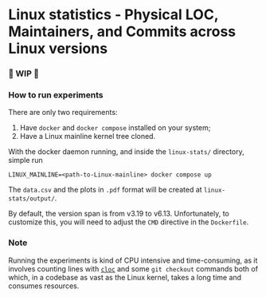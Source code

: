 # Linux statistics - Physical LOC, Maintainers, and Commits across Linux versions

### :construction_worker: WIP :construction_worker: 

### How to run experiments

There are only two requirements:

1. Have `docker` and `docker compose` installed on your system;
2. Have a Linux mainline kernel tree cloned.

With the docker daemon running, and inside the `linux-stats/` directory, simple
run

```shell
LINUX_MAINLINE=<path-to-Linux-mainline> docker compose up
```

The `data.csv` and the plots in `.pdf` format will be created at
`linux-stats/output/`.

By default, the version span is from v3.19 to v6.13. Unfortunately, to customize
this, you will need to adjust the `CMD` directive in the `Dockerfile`.

### Note

Running the experiments is kind of CPU intensive and time-consuming, as it
involves counting lines with [`cloc`](https://github.com/AlDanial/cloc) and some
`git checkout` commands both of which, in a codebase as vast as the Linux
kernel, takes a long time and consumes resources.
